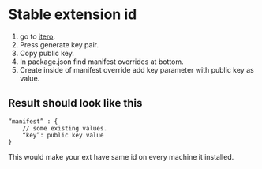 # Stable extension id

1. go to [itero](https://itero.plasmo.com/tools/generate-keypairs).
2. Press generate key pair.
3. Copy public key.
4. In package.json find manifest overrides at bottom.
5. Create inside of manifest override add key parameter with public key as value.

## Result should look like this

```
“manifest” : {
	// some existing values.
	“key”: public key value
}
```

This would make your ext have same id on every machine it installed.
